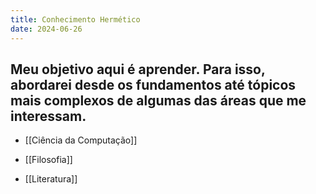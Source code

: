 ```yaml
---
title: Conhecimento Hermético
date: 2024-06-26
---
```


Meu objetivo aqui é aprender. Para isso, abordarei desde os fundamentos até tópicos mais complexos de algumas das áreas que me interessam.
---

- [[Ciência da Computação]]

- [[Filosofia]]

- [[Literatura]]
